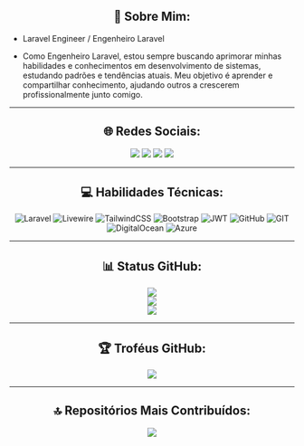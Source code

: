 <h2 align="center">💫 Sobre Mim:</h2>

- Laravel Engineer / Engenheiro Laravel

- Como Engenheiro Laravel, estou sempre buscando aprimorar minhas habilidades e conhecimentos em desenvolvimento de sistemas, estudando padrões e tendências atuais. Meu objetivo é aprender e compartilhar conhecimento, ajudando outros a crescerem profissionalmente junto comigo.

<hr>
<h2 align="center">🌐 Redes Sociais:</h2>

<div align="center">
  <a href="https://t.me/MicaelChaves"><img src="https://img.shields.io/badge/Telegram-%233177B0.svg?&logo=telegram&logoColor=white"></a>
  <a href="https://instagram.com/micaelgpchaves"><img src="https://img.shields.io/badge/Instagram-%23E4405F.svg?logo=Instagram&logoColor=white"></a>
  <a href="https://linkedin.com/in/MicaelChaves"><img src="https://img.shields.io/badge/LinkedIn-%230077B5.svg?logo=linkedin&logoColor=white"></a>
  <a href="https://codepen.io/MicaelChaves"><img src="https://img.shields.io/badge/Codepen-gray?&logo=codepen&logoColor=white"></a>
</div>

<hr>
<h2 align="center">💻 Habilidades Técnicas:</h2>

<div align="center">
  
  ![Laravel](https://img.shields.io/badge/laravel-%23FF2D20.svg?style=for-the-badge&logo=laravel&logoColor=white)
  ![Livewire](https://img.shields.io/badge/livewire-%23ff0077.svg?style=for-the-badge&logo=livewire&logoColor=white)
  ![TailwindCSS](https://img.shields.io/badge/tailwindcss-%2338B2AC.svg?style=for-the-badge&logo=tailwind-css&logoColor=white)
  ![Bootstrap](https://img.shields.io/badge/bootstrap-%23563D7C.svg?style=for-the-badge&logo=bootstrap&logoColor=white)
  ![JWT](https://img.shields.io/badge/JWT-black?style=for-the-badge&logo=JSON%20web%20tokens)
  ![GitHub](https://img.shields.io/badge/GitHub-black.svg?style=for-the-badge&logo=github&logoColor=white)
  ![GIT](https://img.shields.io/badge/Git-fc6d26?style=for-the-badge&logo=git&logoColor=white)
  ![DigitalOcean](https://img.shields.io/badge/DigitalOcean-%230167ff.svg?style=for-the-badge&logo=digitalOcean&logoColor=white)
  ![Azure](https://img.shields.io/badge/azure-%230072C6.svg?style=for-the-badge&logo=azure-devops&logoColor=white)
  
</div>

<hr>
<h2 align="center">📊 Status GitHub:</h2>

<div align="center">
  <img src="https://github-readme-stats.vercel.app/api/top-langs/?username=MicaelChaves&theme=midnight-purple&hide_border=true&include_all_commits=true&count_private=true&layout=compact">
</div>

<div align="center">
  <img src="https://github-readme-stats.vercel.app/api?username=MicaelChaves&theme=midnight-purple&hide_border=true&include_all_commits=true&count_private=true">
</div>

<div align="center">
  <img src="https://github-readme-streak-stats.herokuapp.com/?user=MicaelChaves&theme=midnight-purple&hide_border=true">
</div>

<hr>
<h2 align="center">🏆 Troféus GitHub:</h2>

<div align="center">
  <img src="https://github-profile-trophy.vercel.app/?username=MicaelChaves&theme=tokyonight&no-frame=true&no-bg=false&margin-w=4">
</div>

<!-- ### ✍️ Random Dev Quote
![](https://quotes-github-readme.vercel.app/api?type=horizontal&theme=tokyonight) -->

<hr>
<h2 align="center">🔝 Repositórios Mais Contribuídos:</h2>

<div align="center">
  <img src="https://github-contributor-stats.vercel.app/api?username=MicaelChaves&limit=5&theme=tokyonight&combine_all_yearly_contributions=true">
</div>
